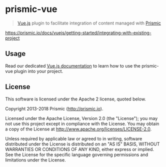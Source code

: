 # prismic-vue

> [Vue.js](https://vuejs.org) plugin to facilitate integration of content managed with [Prismic](https://prismic.io)

https://prismic.io/docs/vuejs/getting-started/integrating-with-existing-project

## Usage

Read our dedicated [Vue.js documentation](https://prismic.io/docs/vuejs) to learn how to use the prismic-vue plugin into your project.

## License

This software is licensed under the Apache 2 license, quoted below.

Copyright 2013-2018 Prismic (http://prismic.io).

Licensed under the Apache License, Version 2.0 (the "License"); you may not use this project except in compliance with the License. You may obtain a copy of the License at http://www.apache.org/licenses/LICENSE-2.0.

Unless required by applicable law or agreed to in writing, software distributed under the License is distributed on an "AS IS" BASIS, WITHOUT WARRANTIES OR CONDITIONS OF ANY KIND, either express or implied. See the License for the specific language governing permissions and limitations under the License.
